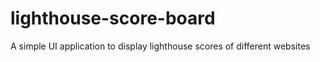 # lighthouse-score-board
A simple UI application to display lighthouse scores of different websites
